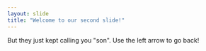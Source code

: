 ```yaml
---
layout: slide
title: "Welcome to our second slide!"
---
```

But they just kept calling you "son".
Use the left arrow to go back!
